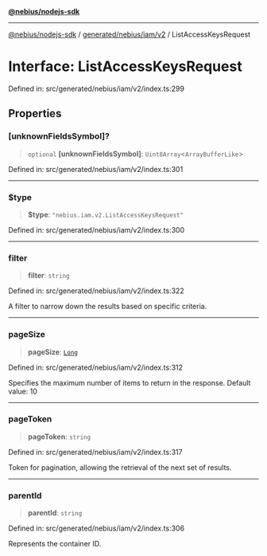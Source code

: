 [**@nebius/nodejs-sdk**](../../../../../README.md)

---

[@nebius/nodejs-sdk](../../../../../README.md) / [generated/nebius/iam/v2](../README.md) / ListAccessKeysRequest

# Interface: ListAccessKeysRequest

Defined in: src/generated/nebius/iam/v2/index.ts:299

## Properties

### \[unknownFieldsSymbol\]?

> `optional` **\[unknownFieldsSymbol\]**: `Uint8Array`\<`ArrayBufferLike`\>

Defined in: src/generated/nebius/iam/v2/index.ts:301

---

### $type

> **$type**: `"nebius.iam.v2.ListAccessKeysRequest"`

Defined in: src/generated/nebius/iam/v2/index.ts:300

---

### filter

> **filter**: `string`

Defined in: src/generated/nebius/iam/v2/index.ts:322

A filter to narrow down the results based on specific criteria.

---

### pageSize

> **pageSize**: [`Long`](../../../../../runtime/protos/core/classes/Long.md)

Defined in: src/generated/nebius/iam/v2/index.ts:312

Specifies the maximum number of items to return in the response.
Default value: 10

---

### pageToken

> **pageToken**: `string`

Defined in: src/generated/nebius/iam/v2/index.ts:317

Token for pagination, allowing the retrieval of the next set of results.

---

### parentId

> **parentId**: `string`

Defined in: src/generated/nebius/iam/v2/index.ts:306

Represents the container ID.
